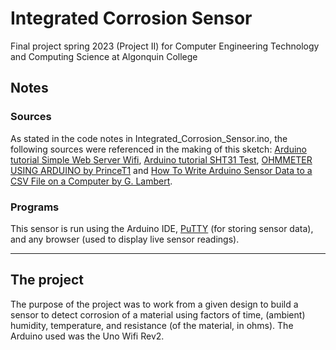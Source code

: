 # Integrated Corrosion Sensor
Final project spring 2023 (Project II) for Computer Engineering Technology and Computing Science at Algonquin College

## Notes

### Sources
As stated in the code notes in Integrated_Corrosion_Sensor.ino, the following sources were referenced in the making of this sketch:
[Arduino tutorial Simple Web Server Wifi](https://github.com/arduino-libraries/WiFiNINA/blob/master/examples/SimpleWebServerWiFi/SimpleWebServerWiFi.ino), [Arduino tutorial SHT31 Test](https://github.com/adafruit/Adafruit_SHT31/blob/master/examples/SHT31test/SHT31test.ino), [OHMMETER USING ARDUINO by PrinceT1](https://www.instructables.com/OHMMETER-USING-ARDUINO/) and [How To Write Arduino Sensor Data to a CSV File on a Computer by G. Lambert](https://www.circuitbasics.com/logging-arduino-data-to-files-on-a-computer/).  

### Programs

This sensor is run using the Arduino IDE, [PuTTY](https://www.chiark.greenend.org.uk/~sgtatham/putty/) (for storing sensor data), and any browser (used to display live sensor readings). 

---

## The project

The purpose of the project was to work from a given design to build a sensor to detect corrosion of a material using factors of time, (ambient) humidity, temperature, and resistance (of the material, in ohms). The Arduino used was the Uno Wifi Rev2. 
